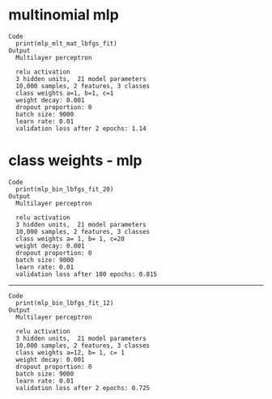 # multinomial mlp

    Code
      print(mlp_mlt_mat_lbfgs_fit)
    Output
      Multilayer perceptron
      
      relu activation
      3 hidden units,  21 model parameters
      10,000 samples, 2 features, 3 classes 
      class weights a=1, b=1, c=1 
      weight decay: 0.001 
      dropout proportion: 0 
      batch size: 9000 
      learn rate: 0.01 
      validation loss after 2 epochs: 1.14 

# class weights - mlp

    Code
      print(mlp_bin_lbfgs_fit_20)
    Output
      Multilayer perceptron
      
      relu activation
      3 hidden units,  21 model parameters
      10,000 samples, 2 features, 3 classes 
      class weights a= 1, b= 1, c=20 
      weight decay: 0.001 
      dropout proportion: 0 
      batch size: 9000 
      learn rate: 0.01 
      validation loss after 100 epochs: 0.815 

---

    Code
      print(mlp_bin_lbfgs_fit_12)
    Output
      Multilayer perceptron
      
      relu activation
      3 hidden units,  21 model parameters
      10,000 samples, 2 features, 3 classes 
      class weights a=12, b= 1, c= 1 
      weight decay: 0.001 
      dropout proportion: 0 
      batch size: 9000 
      learn rate: 0.01 
      validation loss after 2 epochs: 0.725 

